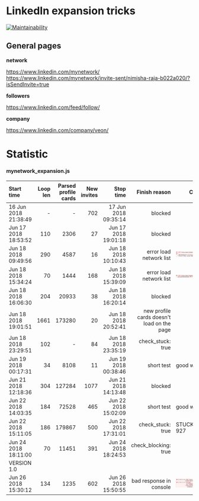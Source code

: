 # LinkedIn expansion tricks
[![Maintainability](https://api.codeclimate.com/v1/badges/c17af5c9e0e8b42555dc/maintainability)](https://codeclimate.com/github/p141592/linkedin_tricks/maintainability)

## General pages

**network**

https://www.linkedin.com/mynetwork/
https://www.linkedin.com/mynetwork/invite-sent/nimisha-raja-b022a020/?isSendInvite=true

**followers**
 
https://www.linkedin.com/feed/follow/

**company**

https://www.linkedin.com/company/veon/


# Statistic

#### mynetwork_expansion.js
| Start time | Loop len | Parsed profile cards | New invites | Stop time | Finish reason | Context |
| :----- | ------: |  ------: | --------: | -------: | ------: | ----- |
| 16 Jun 2018 21:38:49 |   -    |-       | 702         | 17 Jun 2018 09:35:14 | blocked | 
|Jun 17 2018 18:53:52 | 110 | 2306 | 27 | Jun 17 2018 19:01:18 | blocked |
|Jun 18 2018 09:49:56 | 290 | 4587 | 16 | Jun 18 2018 10:10:43 | error load network list | ![error load network list](statistic/Screen%20Shot%202018-06-18%20at%2010.23.18.png) 
|Jun 18 2018 15:34:24 | 70 | 1444 | 168 | Jun 18 2018 15:39:09 | error load network list | ![error load network list](statistic/Screen%20Shot%202018-06-18%20at%2015.40.15.png)
|Jun 18 2018 16:06:30 | 204 | 20933 | 38 | Jun 18 2018 16:20:14 | blocked |
|Jun 18 2018 19:01:51 | 1661 | 173280 | 20 | Jun 18 2018 20:52:41 | new profile cards doesn't load on the page |
|Jun 18 2018 23:29:51 | 102 | - | 84 | Jun 18 2018 23:35:19 | check_stuck: true |
|Jun 19 2018 00:17:31 | 34 | 8108 | 11 | Jun 19 2018 00:38:46 | short test | good work |
|Jun 21 2018 12:18:36 | 304 | 127284 | 1077 | Jun 21 2018 14:13:48 | blocked |
|Jun 22 2018 14:03:35 | 184 | 72528 | 465 | Jun 22 2018 15:02:09 | short test | good work |
|Jun 22 2018 15:11:05 | 186 | 179867 | 500 | Jun 22 2018 17:31:01 | check_stuck: true | STUCK_COUNTER: 927 |
|Jun 24 2018 18:11:00 | 70 | 11451 | 391 | Jun 24 2018 18:24:53 | check_blocking: true |
|VERSION 1.0 | 
|Jun 26 2018 15:30:12 | 134 | 1235 | 602 | Jun 26 2018 15:50:55 | bad response in console |![bad response](statistic/photo_2018-06-26_15-57-04.jpg)
